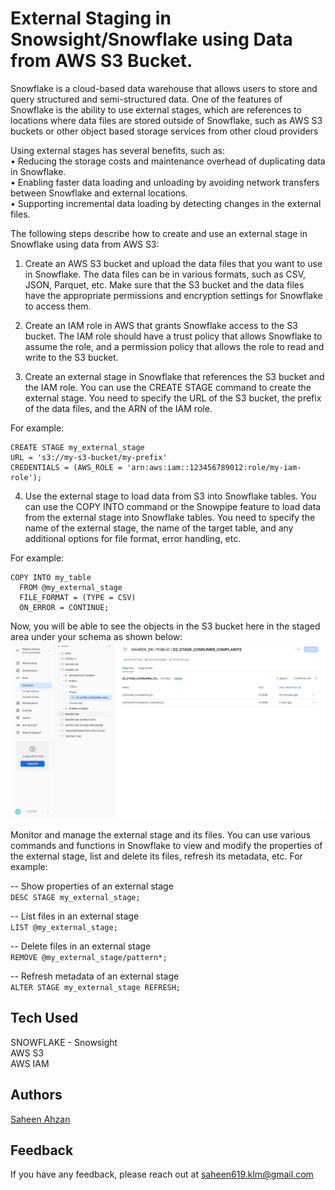 # External Staging in Snowsight/Snowflake using Data from AWS S3 Bucket.

Snowflake is a cloud-based data warehouse that allows users to store and query structured and semi-structured data. One of the features of Snowflake is the ability to use external stages, which are references to locations where data files are stored outside of Snowflake, such as AWS S3 buckets or other object based storage services from other cloud providers   

Using external stages has several benefits, such as:   
• Reducing the storage costs and maintenance overhead of duplicating data in Snowflake.   
• Enabling faster data loading and unloading by avoiding network transfers between Snowflake and external locations.   
• Supporting incremental data loading by detecting changes in the external files.   

The following steps describe how to create and use an external stage in Snowflake using data from AWS S3:
    
1) Create an AWS S3 bucket and upload the data files that you want to use in Snowflake. The data files can be in various formats, such as CSV, JSON, Parquet, etc. Make sure that the S3 bucket and the data files have the appropriate permissions and encryption settings for Snowflake to access them.   

2) Create an IAM role in AWS that grants Snowflake access to the S3 bucket. The IAM role should have a trust policy that allows Snowflake to assume the role, and a permission policy that allows the role to read and write to the S3 bucket.    

3) Create an external stage in Snowflake that references the S3 bucket and the IAM role. You can use the CREATE STAGE command to create the external stage. You need to specify the URL of the S3 bucket, the prefix of the data files, and the ARN of the IAM role.
   
For example:
```
CREATE STAGE my_external_stage
URL = 's3://my-s3-bucket/my-prefix'
CREDENTIALS = (AWS_ROLE = 'arn:aws:iam::123456789012:role/my-iam-role');
```

4) Use the external stage to load data from S3 into Snowflake tables. You can use the COPY INTO command or the Snowpipe feature to load data from the external stage into Snowflake tables. You need to specify the name of the external stage, the name of the target table, and any additional options for file format, error handling, etc.    
    
For example:
```
COPY INTO my_table
  FROM @my_external_stage
  FILE_FORMAT = (TYPE = CSV)
  ON_ERROR = CONTINUE;
```
Now, you will be able to see the objects in the S3 bucket here in the staged area under your schema as shown below:   
![StagedFilesInSnowflake](https://github.com/saheen619/External-Staging-in-Snowflake/blob/main/Snips/Externally%20Staged%20Content%20from%20S3%20in%20Snowflake.JPG?raw=true)


Monitor and manage the external stage and its files. You can use various commands and functions in Snowflake to view and modify the properties of the external stage, list and delete its files, refresh its metadata, etc. For example:

-- Show properties of an external stage   
```DESC STAGE my_external_stage;```

-- List files in an external stage   
```LIST @my_external_stage;```

-- Delete files in an external stage   
```REMOVE @my_external_stage/pattern*;```

-- Refresh metadata of an external stage   
```ALTER STAGE my_external_stage REFRESH;```
## Tech Used

SNOWFLAKE - Snowsight   
AWS S3    
AWS IAM   

## Authors

[Saheen Ahzan](https://github.com/saheen619)


## Feedback

If you have any feedback, please reach out at saheen619.klm@gmail.com
